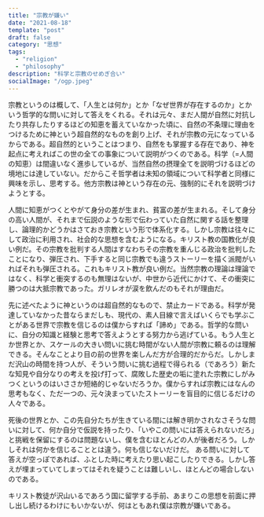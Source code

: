 ```yaml
---
title: "宗教が嫌い"
date: "2021-08-18"
template: "post"
draft: false
category: "思想"
tags:
  - "religion"
  - "philosophy"
description: "科学と宗教のせめぎ合い"
socialImage: "/ogp.jpeg"
---
```


宗教というのは概して、「人生とは何か」とか「なぜ世界が存在するのか」とかいう哲学的な問いに対して答えをくれる。それは元々、まだ人間が自然に対抗したり共存したりするほどの知恵を蓄えていなかった頃に、自然の不条理に理由をつけるために神という超自然的なものを創り上げ、それが宗教の元になっているからである。超自然的ということはつまり、自然をも掌握する存在であり、神を起点に考えればこの世の全ての事象について説明がつくのである。科学（=人間の知恵）は間違いなく進歩しているが、当然自然の摂理全てを説明づけるほどの境地には達していない。だからこそ哲学者は未知の領域について科学者と同様に興味を示し、思考する。他方宗教は神という存在の元、強制的にそれを説明づけようとする。

人間に知恵がつくとやがて身分の差が生まれ、貧富の差が生まれる。そして身分の高い人間が、それまで伝説のような形で伝わっていた自然に関する話を整理し、論理的かどうかはさておき宗教という形で体系化する。しかし宗教は往々にして政治に利用され、社会的な思想を含むようになる。キリスト教の国教化が良い例だ。その宗教を批判する人間はすなわちその宗教を重んじる政治を批判したことになり、弾圧され、下手すると同じ宗教でも違うストーリーを描く派閥がいればそれも弾圧される。これもキリスト教が良い例だ。当然宗教の理論は理論ではなく、科学と衝突するのも無理はないが、中世から近代にかけて、その衝突に勝つのは大抵宗教であった。ガリレオが涙を飲んだのもそれが理由だ。

先に述べたように神というのは超自然的なもので、禁止カードである。科学が発達していなかった昔ならまだしも、現代の、素人目線で言えばいくらでも学ぶことがある世界で宗教を信じるのは僕からすれば「諦め」である。哲学的な問いに、自分の知識と経験と思考で答えようとする努力から逃げている。もう人生とか世界とか、スケールの大きい問いに挑む時間がない人間が宗教に頼るのは理解できる。そんなことより目の前の世界を楽しんだ方が合理的だからだ。しかしまだ沢山の時間を持つ人が、そういう問いに挑む過程で得られる（であろう）新たな知見や自分なりの考えを投げ打って、腐敗した歴史の垢に塗れた宗教にしがみつくというのはいささか短絡的じゃないだろうか。僕からすれば宗教にはなんの思考もなく、ただ一つの、元々決まっていたストーリーを盲目的に信じるだけの人々である。

死後の世界とか、この先自分たちが生きている間には解き明かされなさそうな問いに対して、何か自分で仮説を持ったり、「いやこの問いには答えられないだろ」と挑戦を保留にするのは問題ないし、僕を含むほとんどの人が後者だろう。しかしそれは何かを信じることとは違う。何も信じないだけだ。
ある問いに対して答えが空っぽであれば、ふとした時に考えたり思い起こしたりできる。しかし答えが埋まっていてしまってはそれを疑うことは難しいし、ほとんどの場合しないのである。

キリスト教徒が沢山いるであろう国に留学する手前、あまりこの思想を前面に押し出し続けるわけにもいかないが、何はともあれ僕は宗教が嫌いである。
